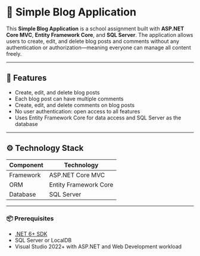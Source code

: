 # 📝 Simple Blog Application

This **Simple Blog Application** is a school assignment built with **ASP.NET Core MVC**, **Entity Framework Core**, and **SQL Server**. The application allows users to create, edit, and delete blog posts and comments without any authentication or authorization—meaning everyone can manage all content freely.

---

## 🚀 Features

- Create, edit, and delete blog posts  
- Each blog post can have multiple comments  
- Create, edit, and delete comments on blog posts  
- No user authentication: open access to all features  
- Uses Entity Framework Core for data access and SQL Server as the database  

---

## ⚙️ Technology Stack

| Component     | Technology              |
|---------------|-------------------------|
| Framework     | ASP.NET Core MVC        |
| ORM           | Entity Framework Core   |
| Database      | SQL Server              |

---

### 📦 Prerequisites

- [.NET 6+ SDK](https://dotnet.microsoft.com/en-us/download/dotnet)  
- SQL Server or LocalDB  
- Visual Studio 2022+ with ASP.NET and Web Development workload  




